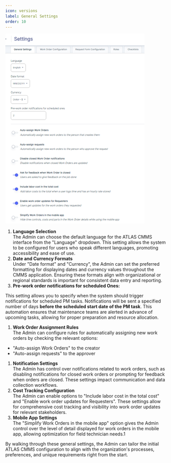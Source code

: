 ```yaml
---
icon: versions
label: General Settings
order: 10
---
```

![](../../static/img/image19.png)

1. __Language Selection__  
   The Admin can choose the default language for the ATLAS CMMS interface from the "Language" dropdown. This setting allows the system to be configured for users who speak different languages, promoting accessibility and ease of use.
2. __Date and Currency Formats__  
   Under "Date format" and "Currency", the Admin can set the preferred formatting for displaying dates and currency values throughout the CMMS application. Ensuring these formats align with organizational or regional standards is important for consistent data entry and reporting.
3. __Pre\-work order notifications for scheduled  Ones:__

This setting allows you to specify when the system should trigger notifications for scheduled PM tasks.  Notifications will be sent a specified number of days __before the scheduled start date of the PM task__. This automation ensures that maintenance teams are alerted in advance of upcoming tasks, allowing for proper preparation and resource allocation.


1. __Work Order Assignment Rules__  
   The Admin can configure rules for automatically assigning new work orders by checking the relevant options:

- "Auto\-assign Work Orders" to the creator
- "Auto\-assign requests" to the approver

1. __Notification Settings__  
   The Admin has control over notifications related to work orders, such as disabling notifications for closed work orders or prompting for feedback when orders are closed. These settings impact communication and data collection workflows.
2. __Cost Tracking Configuration__  
   The Admin can enable options to "Include labor cost in the total cost" and "Enable work order updates for Requesters". These settings allow for comprehensive cost tracking and visibility into work order updates for relevant stakeholders.
3. __Mobile App Settings__  
   The "Simplify Work Orders in the mobile app" option gives the Admin control over the level of detail displayed for work orders in the mobile app, allowing optimization for field technician needs.1

By walking through these general settings, the Admin can tailor the initial ATLAS CMMS configuration to align with the organization's processes, preferences, and unique requirements right from the start. 
